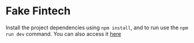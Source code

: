 # Fake Fintech

Install the project dependencies using ```npm install```, and to run use the ```npm run dev``` command.
You can also access it [here](https://fake-fintech.vercel.app/) 
